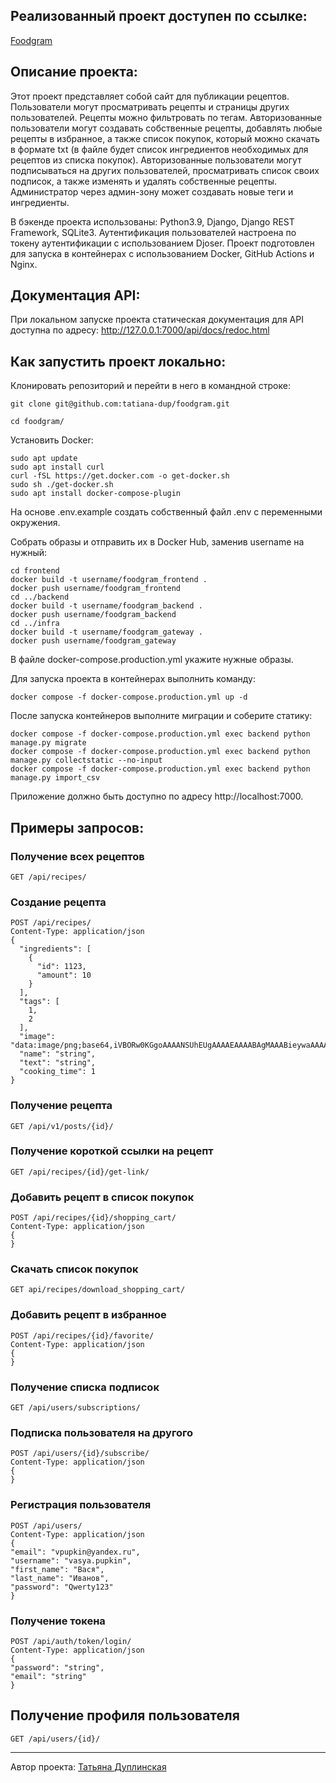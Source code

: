 ## Реализованный проект доступен по ссылке:
[Foodgram](https://foodgram.tatianadup.ru/) 

## Описание проекта:

Этот проект представляет собой сайт для публикации рецептов.
Пользователи могут просматривать рецепты и страницы других пользователей. Рецепты можно фильтровать по тегам.
Авторизованные пользователи могут создавать собственные рецепты, добавлять любые рецепты в избранное, а также список покупок, который можно скачать в формате txt (в файле будет список ингредиентов необходимых для рецептов из списка покупок). Авторизованные пользователи могут подписываться на других пользователей, просматривать список своих подписок, а также изменять и удалять собственные рецепты.
Администратор через админ-зону может создавать новые теги и ингредиенты.

В бэкенде проекта использованы: Python3.9, Django, Django REST Framework, SQLite3.
Аутентификация пользователей настроена по токену аутентификации с использованием Djoser.
Проект подготовлен для запуска в контейнерах с использованием Docker, GitHub Actions и Nginx.


## Документация API:
При локальном запуске проекта статическая документация для API доступна по адресу: http://127.0.0.1:7000/api/docs/redoc.html


## Как запустить проект локально:

Клонировать репозиторий и перейти в него в командной строке:

```
git clone git@github.com:tatiana-dup/foodgram.git
```

```
cd foodgram/
```

Установить Docker:
```
sudo apt update
sudo apt install curl
curl -fSL https://get.docker.com -o get-docker.sh
sudo sh ./get-docker.sh
sudo apt install docker-compose-plugin
```

На основе .env.example создать собственный файл .env с переменными окружения.

Собрать образы и отправить их в Docker Hub, заменив username на нужный:
```
cd frontend
docker build -t username/foodgram_frontend .
docker push username/foodgram_frontend
cd ../backend
docker build -t username/foodgram_backend .
docker push username/foodgram_backend
cd ../infra
docker build -t username/foodgram_gateway .
docker push username/foodgram_gateway
```

В файле docker-compose.production.yml укажите нужные образы.

Для запуска проекта в контейнерах выполнить команду:
```
docker compose -f docker-compose.production.yml up -d
```

После запуска контейнеров выполните миграции и соберите статику:
```
docker compose -f docker-compose.production.yml exec backend python manage.py migrate
docker compose -f docker-compose.production.yml exec backend python manage.py collectstatic --no-input
docker compose -f docker-compose.production.yml exec backend python manage.py import_csv

```

Приложение должно быть доступно по адресу http://localhost:7000.



## Примеры запросов:

### Получение всех рецептов
```
GET /api/recipes/
```

### Создание рецепта
```
POST /api/recipes/
Content-Type: application/json
{
  "ingredients": [
    {
      "id": 1123,
      "amount": 10
    }
  ],
  "tags": [
    1,
    2
  ],
  "image": "data:image/png;base64,iVBORw0KGgoAAAANSUhEUgAAAAEAAAABAgMAAABieywaAAAACVBMVEUAAAD///9fX1/S0ecCAAAACXBIWXMAAA7EAAAOxAGVKw4bAAAACklEQVQImWNoAAAAggCByxOyYQAAAABJRU5ErkJggg==",
  "name": "string",
  "text": "string",
  "cooking_time": 1
}
```

### Получение рецепта
```
GET /api/v1/posts/{id}/
```

### Получение короткой ссылки на рецепт
```
GET /api/recipes/{id}/get-link/
```

### Добавить рецепт в список покупок
```
POST /api/recipes/{id}/shopping_cart/
Content-Type: application/json
{
}
```

### Скачать список покупок
```
GET api/recipes/download_shopping_cart/
```

### Добавить рецепт в избранное
```
POST /api/recipes/{id}/favorite/
Content-Type: application/json
{
}
```

### Получение списка подписок
```
GET /api/users/subscriptions/
```

### Подписка пользователя на другого
```
POST /api/users/{id}/subscribe/
Content-Type: application/json
{
}
```

### Регистрация пользователя
```
POST /api/users/
Content-Type: application/json
{
"email": "vpupkin@yandex.ru",
"username": "vasya.pupkin",
"first_name": "Вася",
"last_name": "Иванов",
"password": "Qwerty123"
}
```

### Получение токена
```
POST /api/auth/token/login/
Content-Type: application/json
{
"password": "string",
"email": "string"
}
```

## Получение профиля пользователя
```
GET /api/users/{id}/
```


---
Автор проекта: [Татьяна Дуплинская](https://github.com/tatiana-dup)